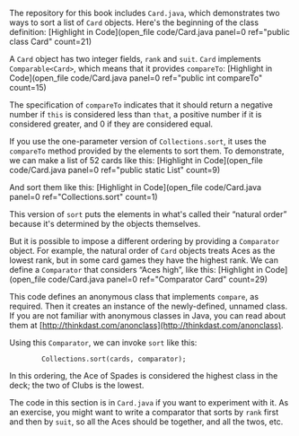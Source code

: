 The repository for this book includes `Card.java`, which demonstrates two ways to sort a list of `Card` objects. Here's the beginning of the class definition: [Highlight in Code](open_file code/Card.java panel=0 ref="public class Card" count=21)



A `Card` object has two integer fields, `rank` and `suit`. `Card` implements `Comparable<Card>`, which means that it provides `compareTo`: [Highlight in Code](open_file code/Card.java panel=0 ref="public int compareTo" count=15)




The specification of `compareTo` indicates that it should return a negative number if `this` is considered less than `that`, a positive number if it is considered greater, and 0 if they are considered equal.

If you use the one-parameter version of `Collections.sort`, it uses the `compareTo` method provided by the elements to sort them. To demonstrate, we can make a list of 52 cards like this: [Highlight in Code](open_file code/Card.java panel=0 ref="public static List" count=9)



And sort them like this: [Highlight in Code](open_file code/Card.java panel=0 ref="Collections.sort" count=1)



This version of `sort` puts the elements in what's called their “natural order” because it's determined by the objects themselves.


But it is possible to impose a different ordering by providing a `Comparator` object. For example, the natural order of `Card` objects treats Aces as the lowest rank, but in some card games they have the highest rank. We can define a `Comparator` that considers “Aces high”, like this: [Highlight in Code](open_file code/Card.java panel=0 ref="Comparator Card" count=29)



This code defines an anonymous class that implements `compare`, as required. Then it creates an instance of the newly-defined, unnamed class. If you are not familiar with anonymous classes in Java, you can read about them at [http://thinkdast.com/anonclass](http://thinkdast.com/anonclass).


Using this `Comparator`, we can invoke `sort` like this:

```code
        Collections.sort(cards, comparator);
```

In this ordering, the Ace of Spades is considered the highest class in the deck; the two of Clubs is the lowest.


The code in this section is in `Card.java` if you want to experiment with it. As an exercise, you might want to write a comparator that sorts by `rank` first and then by `suit`, so all the Aces should be together, and all the twos, etc.